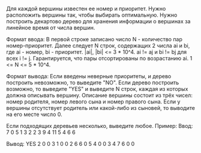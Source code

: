 Для каждой вершины известен ее номер и приоритет. Нужно расположить вершины так, чтобы выбирать оптимальную. Нужно построить декартово дерево для хранения информации о вершинах за линейное время от числа вершин.

Формат ввода:
В первой строке записано число N - количество пар номер-приоритет. Далее следует N строк, содержащих 2 числа ai и bi, где ai - номер, bi - приоритет. |ai|, |bi| <= 3 * 10^4. ai != aj и bi != bj для всех i != j. Гарантируется, что пары отсортированы по возрастанию ai. 1 <= N <= 5 * 10^4.

Формат вывода:
Если введены неверные приоритеты, и дерево построить невозможно, то выведите "NO".
Если дерево построить возможно, то выведите "YES" и выведите N строк, каждая из которых должна описывать вершину. Описание вершины состоит из трёх чисел: номер родителя, номер левого сына и номер правого сына. Если у вершины отсутствует родитель или какой-либо из сыновей, то выводите на его месте число 0.

Если подходящих деревьев несколько, выведите любое.
Пример:
Ввод:
7
0 5
1 3
2 2
3 9
4 11
5 4
6 6

Вывод:
YES
2 0 0
3 1 0
0 2 6
6 0 5
4 0 0
3 4 7
6 0 0